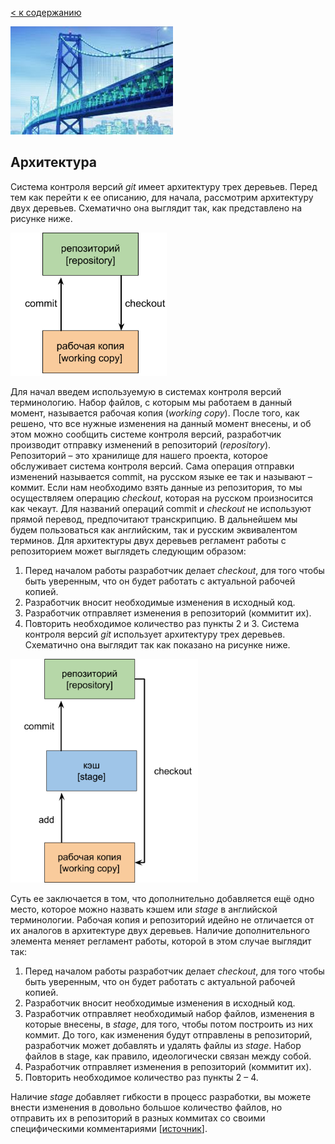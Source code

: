 [< к содержанию](./readme.md)

![archit-logo2](./assets/archit-logo.jpg)

## Архитектура

Система контроля версий *git* имеет архитектуру трех деревьев. Перед тем как перейти к ее описанию, для начала, рассмотрим архитектуру двух деревьев. Схематично она выглядит так, как представлено на рисунке ниже.
 
 ![archit_p1](./assets/archit_p1_photo-resizer.ru.png)

Для начал введем используемую в системах контроля версий терминологию. Набор файлов, с которым мы работаем в данный момент, называется рабочая копия (*working copy*). После того, как решено, что все нужные изменения на данный момент внесены, и об этом можно сообщить системе контроля версий, разработчик производит отправку изменений в репозиторий (*repository*). Репозиторий – это хранилище для нашего проекта, которое обслуживает система контроля версий. Сама операция отправки изменений называется commit, на русском языке ее так и называют – коммит. Если нам необходимо взять данные из репозитория, то мы осуществляем операцию *checkout*, которая на русском произносится как чекаут. Для названий операций commit и *checkout* не используют прямой перевод, предпочитают транскрипцию. В дальнейшем мы будем пользоваться как английским, так и русским эквивалентом терминов.
Для архитектуры двух деревьев регламент работы с репозиторием может выглядеть следующим образом:
1.	Перед началом работы разработчик делает *checkout*, для того чтобы быть уверенным, что он будет работать с актуальной рабочей копией.
2.	Разработчик вносит необходимые изменения в исходный код.
3.	Разработчик отправляет изменения в репозиторий (коммитит их).
4.	Повторить необходимое количество раз пункты 2 и 3.
Система контроля версий *git* использует архитектуру трех деревьев. Схематично она выглядит так как показано на рисунке ниже.

<img src="./assets/archit_p2.png" width="300">

Суть ее заключается в том, что дополнительно добавляется ещё одно место, которое можно назвать кэшем или *stage* в английской терминологии. Рабочая копия и репозиторий идейно не отличается от их аналогов в архитектуре двух деревьев. Наличие дополнительного элемента меняет регламент работы, которой в этом случае выглядит так:
1.	Перед началом работы разработчик делает *checkout*, для того чтобы быть уверенным, что он будет работать с актуальной рабочей копией.
2.	Разработчик вносит необходимые изменения в исходный код.
3.	Разработчик отправляет необходимый набор файлов, изменения в которые внесены, в *stage*, для того, чтобы потом построить из них коммит. До того, как изменения будут отправлены в репозиторий, разработчик может добавлять и удалять файлы из *stage*. Набор файлов в stage, как правило, идеологически связан между собой.
4.	Разработчик отправляет изменения в репозиторий (коммитит их).
5.	Повторить необходимое количество раз пункты 2 – 4.

Наличие *stage* добавляет гибкости в процесс разработки, вы можете внести изменения в довольно большое количество файлов, но отправить их в репозиторий в разных коммитах со своими специфическими комментариями [[источник](https://devpractice.ru/git-for-beginners-part-4-git-arch/)].